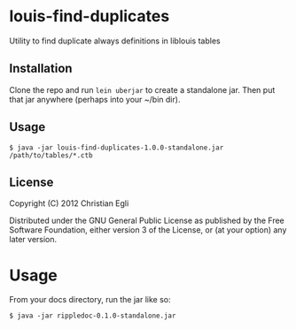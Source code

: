 # louis-find-duplicates

Utility to find duplicate always definitions in liblouis tables

## Installation

Clone the repo and run `lein uberjar` to create a standalone jar. Then
put that jar anywhere (perhaps into your ~/bin dir).

## Usage

	$ java -jar louis-find-duplicates-1.0.0-standalone.jar /path/to/tables/*.ctb

## License

Copyright (C) 2012 Christian Egli

Distributed under the GNU General Public License as published by the
Free Software Foundation, either version 3 of the License, or (at your
option) any later version.




# Usage

From your docs directory, run the jar like so:

    $ java -jar rippledoc-0.1.0-standalone.jar
